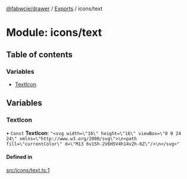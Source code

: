 [@fabwcie/drawer](../README.md) / [Exports](../modules.md) / icons/text

# Module: icons/text

## Table of contents

### Variables

- [TextIcon](icons_text.md#texticon)

## Variables

### TextIcon

• `Const` **TextIcon**: ``"<svg width=\"16\" height=\"16\" viewBox=\"0 0 24 24\" xmlns=\"http://www.w3.org/2000/svg\">\n<path fill=\"currentColor\" d=\"M13 6v15h-2V6H5V4h14v2h-6Z\"/>\n</svg>"``

#### Defined in

[src/icons/text.ts:1](https://github.com/fabwcie/drawer/blob/850d9ed/src/icons/text.ts#L1)
